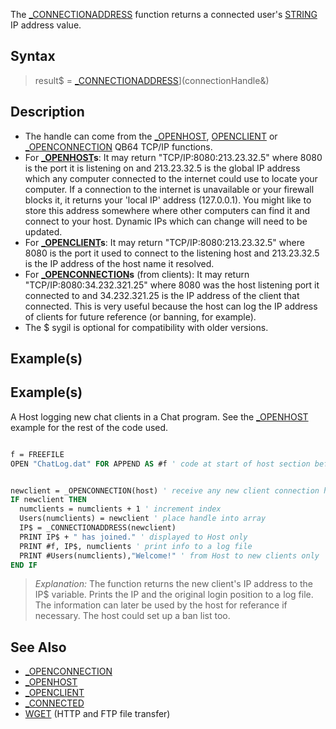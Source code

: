 The [_CONNECTIONADDRESS](_CONNECTIONADDRESS) function returns a connected user's [STRING](STRING) IP address value.


## Syntax

> result$ = [_CONNECTIONADDRESS](_CONNECTIONADDRESS)](connectionHandle&)


## Description

* The handle can come from the [_OPENHOST](_OPENHOST), [OPENCLIENT](OPENCLIENT) or [_OPENCONNECTION](_OPENCONNECTION) QB64 TCP/IP functions.
* For **[_OPENHOST](_OPENHOST)s**: It may return "TCP/IP:8080:213.23.32.5" where 8080 is the port it is listening on and 213.23.32.5 is the global IP address which any computer connected to the internet could use to locate your computer. If a connection to the internet is unavailable or your firewall blocks it, it returns your 'local IP' address (127.0.0.1). You might like to store this address somewhere where other computers can find it and connect to your host. Dynamic IPs which can change will need to be updated.
* For **[_OPENCLIENT](_OPENCLIENT)s**: It may return "TCP/IP:8080:213.23.32.5" where 8080 is the port it used to connect to the listening host and 213.23.32.5 is the IP address of the host name it resolved.
* For **[_OPENCONNECTION](_OPENCONNECTION)s** (from clients): It may return "TCP/IP:8080:34.232.321.25" where 8080 was the host listening port it connected to and 34.232.321.25 is the IP address of the client that connected. This is very useful because the host can log the IP address of clients for future reference (or banning, for example).
* The $ sygil is optional for compatibility with older versions.


## Example(s)

## Example(s)
 A Host logging new chat clients in a Chat program. See the [_OPENHOST](_OPENHOST) example for the rest of the code used.

```vb

f = FREEFILE
OPEN "ChatLog.dat" FOR APPEND AS #f ' code at start of host section before DO loop.


newclient = _OPENCONNECTION(host) ' receive any new client connection handles
IF newclient THEN
  numclients = numclients + 1 ' increment index
  Users(numclients) = newclient ' place handle into array
  IP$ = _CONNECTIONADDRESS(newclient)
  PRINT IP$ + " has joined." ' displayed to Host only
  PRINT #f, IP$, numclients ' print info to a log file
  PRINT #Users(numclients),"Welcome!" ' from Host to new clients only
END IF 

```
>  *Explanation:* The function returns the new client's IP address to the IP$ variable. Prints the IP and the original login position to a log file. The information can later be used by the host for referance  if necessary. The host could set up a ban list too. 


## See Also

* [_OPENCONNECTION](_OPENCONNECTION)
* [_OPENHOST](_OPENHOST)
* [_OPENCLIENT](_OPENCLIENT)
* [_CONNECTED](_CONNECTED)
* [WGET](WGET) (HTTP and FTP file transfer)




